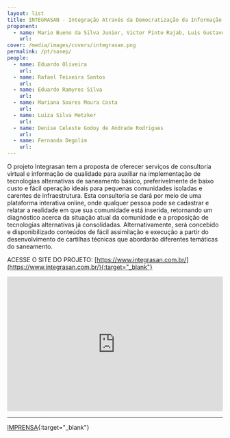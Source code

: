 ```yaml
---
layout: list
title: INTEGRASAN - Integração Através da Democratização da Informação sobre Saneamento
proponent:
  - name: Mario Bueno da Silva Junior, Victor Pinto Rajab, Luis Gustavo Bet, Bruno Eduardo B. R. Torres / Santos, SP
    url: 
cover: /media/images/covers/integrasan.png
permalink: /pt/sasep/
people:
  - name: Eduardo Oliveira
    url: 
  - name: Rafael Teixeira Santos
    url: 
  - name: Eduardo Ramyres Silva
    url: 
  - name: Mariana Soares Moura Costa
    url: 
  - name: Luiza Silva Metzker
    url: 
  - name: Denise Celeste Godoy de Andrade Rodrigues
    url: 
  - name: Fernanda Degolim
    url: 
---
```



O projeto Integrasan tem a proposta de oferecer serviços de consultoria virtual e informação de qualidade para auxiliar na implementação de tecnologias alternativas de saneamento básico, preferivelmente de baixo custo e fácil operação ideais para pequenas comunidades isoladas e carentes de infraestrutura. Esta consultoria se dará por meio de uma plataforma interativa online, onde qualquer pessoa pode se cadastrar e relatar a realidade em que sua comunidade está inserida, retornando um diagnóstico acerca da situação atual da comunidade e a proposição de tecnologias alternativas já consolidadas. Alternativamente, será concebido e disponibilizado conteúdos de fácil assimilação e execução a partir do desenvolvimento de cartilhas técnicas que abordarão diferentes temáticas do saneamento.

  
ACESSE O SITE DO PROJETO: [https://www.integrasan.com.br/](https://www.integrasan.com.br/){:target="_blank"}
  

<iframe width="100%" height="315" src="https://www.youtube.com/embed/XIAaBm6c1jU" frameborder="0" allow="accelerometer; autoplay; encrypted-media; gyroscope; picture-in-picture" allowfullscreen></iframe>
 
 
--- 

[IMPRENSA](/3ed/pt/imprensa/integrasan){:target="_blank"}